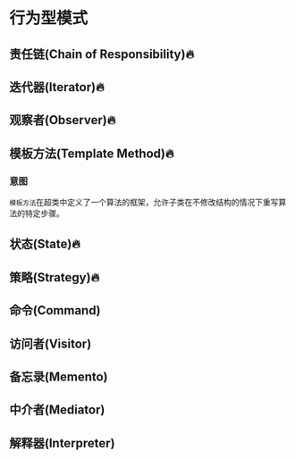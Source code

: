 # 行为型模式

## 责任链(Chain of Responsibility)🔥

## 迭代器(Iterator)🔥

## 观察者(Observer)🔥

## 模板方法(Template Method)🔥

### 意图

`模板方法`在超类中定义了一个算法的框架，允许子类在不修改结构的情况下重写算法的特定步骤。

## 状态(State)🔥

## 策略(Strategy)🔥

## 命令(Command)

## 访问者(Visitor)

## 备忘录(Memento)

## 中介者(Mediator)

## 解释器(Interpreter)



